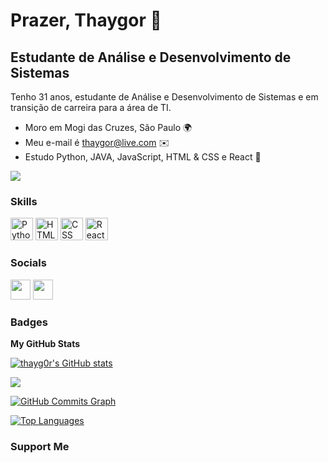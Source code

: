 
Prazer, Thaygor 👋
==================

Estudante de Análise e Desenvolvimento de Sistemas
-------------------------------------------------- 

Tenho 31 anos, estudante de Análise e Desenvolvimento de Sistemas e em transição de carreira para a área de TI.

* Moro em Mogi das Cruzes, São Paulo 🌍
* Meu e-mail é [thaygor@live.com](mailto:thaygor@live.com]) ✉️
* Estudo Python, JAVA, JavaScript, HTML & CSS e React 🧠

<a href="https://www.github.com/thayg0r" target="_blank" rel="noreferrer"><img
src="https://img.shields.io/github/followers/thayg0r?logo=github&style=for-the-badge&color=3382ed&labelColor=171717" /></a>

### Skills

<p align="left">
<a href="https://www.python.org/" target="_blank" rel="noreferrer"><img src="https://upload.wikimedia.org/wikipedia/commons/thumb/c/c3/Python-logo-notext.svg/1200px-Python-logo-notext.svg.png" width="36" height="36" alt="Python" /></a>
<a href="https://developer.mozilla.org/en-US/docs/Glossary/HTML5" target="_blank" rel="noreferrer"><img src="https://raw.githubusercontent.com/danielcranney/readme-generator/main/public/icons/skills/html5-colored.svg" width="36" height="36" alt="HTML5" /></a>
<a href="https://developer.mozilla.org/pt-BR/docs/Web/CSS" target="_blank" rel="noreferrer"><img src="https://logospng.org/download/css-3/logo-css-3-2048.png" width="36" height="36" alt="CSS" /></a>
<a href="https://reactjs.org/" target="_blank" rel="noreferrer"><img src="https://raw.githubusercontent.com/danielcranney/readme-generator/main/public/icons/skills/react-colored.svg" width="36" height="36" alt="React" /></a>

</p>

### Socials

<p align="left"> <a href="https://www.github.com/thayg0r" target="_blank" rel="noreferrer"><img src="https://raw.githubusercontent.com/danielcranney/readme-generator/main/public/icons/socials/github-dark.svg" width="32" height="32" /></a> <a href="https://www.linkedin.com/in/thaygor-padin-68b83650" target="_blank" rel="noreferrer"><img src="https://raw.githubusercontent.com/danielcranney/readme-generator/main/public/icons/socials/linkedin.svg" width="32" height="32" /></a>

### Badges

<b>My GitHub Stats</b>

<a href="http://www.github.com/thayg0r"><img src="https://github-readme-stats-thayg0r.vercel.app/api?username=thayg0r&show_icons=true&hide=&count_private=true&title_color=3382ed&text_color=ffffff&icon_color=3382ed&bg_color=171717&hide_border=true&show_icons=true" alt="thayg0r's GitHub stats" /></a>

<a href="http://www.github.com/thayg0r"><img src="https://github-readme-streak-stats.herokuapp.com/?user=thayg0r&stroke=ffffff&background=171717&ring=3382ed&fire=3382ed&currStreakNum=ffffff&currStreakLabel=3382ed&sideNums=ffffff&sideLabels=ffffff&dates=ffffff&hide_border=true" /></a>

<a href="http://www.github.com/thayg0r"><img src="https://activity-graph.herokuapp.com/graph?username=thayg0r&bg_color=171717&color=ffffff&line=3382ed&point=ffffff&area_color=171717&area=true&hide_border=true&custom_title=GitHub%20Commits%20Graph" alt="GitHub Commits Graph" /></a>

<a href="https://github.com/thayg0r" align="left"><img src="https://github-readme-stats-thayg0r.vercel.app/api/top-langs/?username=thayg0r&layout=compact&title_color=3382ed&text_color=ffffff&icon_color=3382ed&bg_color=171717&hide_border=true&locale=en&custom_title=Top%20%Languages" alt="Top Languages" /></a>

### Support Me
